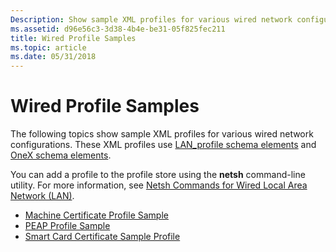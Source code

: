 ```yaml
---
Description: Show sample XML profiles for various wired network configurations.
ms.assetid: d96e56c3-3d38-4b4e-be31-05f825fec211
title: Wired Profile Samples
ms.topic: article
ms.date: 05/31/2018
---
```


# Wired Profile Samples

The following topics show sample XML profiles for various wired network configurations. These XML profiles use [LAN\_profile schema elements](lan-profileschema-elements.md) and [OneX schema elements](onexschema-elements.md).

You can add a profile to the profile store using the **netsh** command-line utility. For more information, see [Netsh Commands for Wired Local Area Network (LAN)](/previous-versions/windows/it-pro/windows-server-2008-R2-and-2008/cc732869(v=ws.10)).

-   [Machine Certificate Profile Sample](machine-certificate-profile-sample.md)
-   [PEAP Profile Sample](peap-profile-sample.md)
-   [Smart Card Certificate Sample Profile](smart-card-certificate-profile-sample.md)

 

 